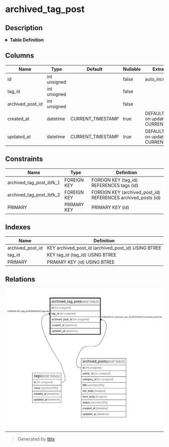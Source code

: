 # archived_tag_post

## Description

<details>
<summary><strong>Table Definition</strong></summary>

```sql
CREATE TABLE `archived_tag_post` (
  `id` int unsigned NOT NULL AUTO_INCREMENT,
  `tag_id` int unsigned NOT NULL,
  `archived_post_id` int unsigned NOT NULL,
  `created_at` datetime DEFAULT CURRENT_TIMESTAMP ON UPDATE CURRENT_TIMESTAMP,
  `updated_at` datetime DEFAULT CURRENT_TIMESTAMP ON UPDATE CURRENT_TIMESTAMP,
  PRIMARY KEY (`id`),
  KEY `tag_id` (`tag_id`),
  KEY `archived_post_id` (`archived_post_id`),
  CONSTRAINT `archived_tag_post_ibfk_1` FOREIGN KEY (`tag_id`) REFERENCES `tags` (`id`),
  CONSTRAINT `archived_tag_post_ibfk_2` FOREIGN KEY (`archived_post_id`) REFERENCES `archived_posts` (`id`)
) ENGINE=InnoDB DEFAULT CHARSET=utf8mb3
```

</details>

## Columns

| Name | Type | Default | Nullable | Extra Definition | Children | Parents | Comment |
| ---- | ---- | ------- | -------- | ---------------- | -------- | ------- | ------- |
| id | int unsigned |  | false | auto_increment |  |  |  |
| tag_id | int unsigned |  | false |  |  | [tags](tags.md) |  |
| archived_post_id | int unsigned |  | false |  |  | [archived_posts](archived_posts.md) |  |
| created_at | datetime | CURRENT_TIMESTAMP | true | DEFAULT_GENERATED on update CURRENT_TIMESTAMP |  |  |  |
| updated_at | datetime | CURRENT_TIMESTAMP | true | DEFAULT_GENERATED on update CURRENT_TIMESTAMP |  |  |  |

## Constraints

| Name | Type | Definition |
| ---- | ---- | ---------- |
| archived_tag_post_ibfk_1 | FOREIGN KEY | FOREIGN KEY (tag_id) REFERENCES tags (id) |
| archived_tag_post_ibfk_2 | FOREIGN KEY | FOREIGN KEY (archived_post_id) REFERENCES archived_posts (id) |
| PRIMARY | PRIMARY KEY | PRIMARY KEY (id) |

## Indexes

| Name | Definition |
| ---- | ---------- |
| archived_post_id | KEY archived_post_id (archived_post_id) USING BTREE |
| tag_id | KEY tag_id (tag_id) USING BTREE |
| PRIMARY | PRIMARY KEY (id) USING BTREE |

## Relations

![er](archived_tag_post.svg)

---

> Generated by [tbls](https://github.com/k1LoW/tbls)
